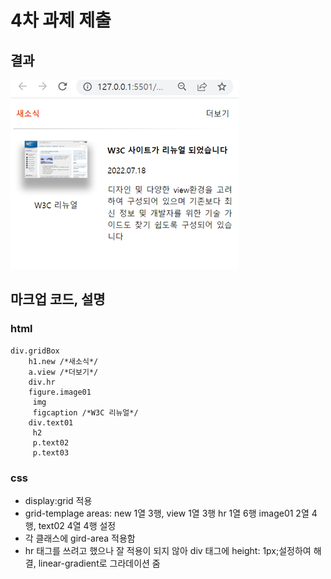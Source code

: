 # 4차 과제 제출

## 결과
![이미지](./image_final.png)

## 마크업 코드, 설명

### html 

```
div.gridBox
    h1.new /*새소식*/
    a.view /*더보기*/
    div.hr
    figure.image01
     img
     figcaption /*W3C 리뉴얼*/
    div.text01
     h2
     p.text02
     p.text03
```
### css
- display:grid 적용
- grid-templage areas:
new 1열 3행, view 1열 3행
hr 1열 6행
image01 2열 4행, text02 4열 4행 설정
- 각 클래스에 gird-area 적용함
- hr 태그를 쓰려고 했으나 잘 적용이 되지 않아 div 태그에 height: 1px;설정하여 해결, linear-gradient로 그라데이션 줌
